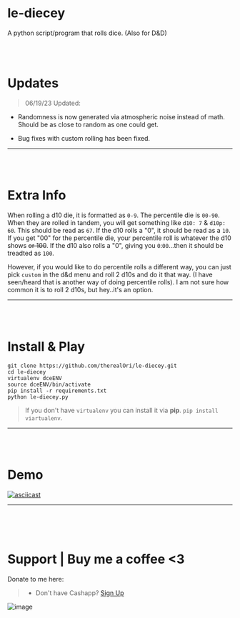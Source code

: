 # le-diecey
A python script/program that rolls dice. (Also for D&amp;D)

<br>
<br>

# Updates
> 06/19/23
Updated:

- Randomness is now generated via atmospheric noise instead of math. Should be as close to random as one could get.

- Bug fixes with custom rolling has been fixed.
__ __

<br>
<br>

# Extra Info
When rolling a d10 die, it is formatted as `0-9`. The percentile die is `00-90`. When they are rolled in tandem, you will get something like `d10: 7` & `d10p: 60`. This should be read as `67`. If the d10 rolls a "0", it should be read as a `10`. If you get "00" for the percentile die, your percentile roll is whatever the d10 shows ~~or 100~~. If the d10 also rolls a "0", giving you `0`:`00`...then it should be treadted as `100`.

However, if you would like to do percentile rolls a different way, you can just pick `custom` in the d&d menu and roll 2 d10s and do it that way. (I have seen/heard that is another way of doing percentile rolls). I am not sure how common it is to roll 2 d10s, but hey..it's an option.
__ __

<br>
<br>


# Install & Play
```
git clone https://github.com/therealOri/le-diecey.git
cd le-diecey
virtualenv dceENV
source dceENV/bin/activate
pip install -r requirements.txt
python le-diecey.py
```
> If you don't have `virtualenv` you can install it via **pip**. `pip install viartualenv`.
__ __

<br>
<br>

# Demo
[![asciicast](https://asciinema.org/a/wY23og3yHZ6S3a8v24HQYQBej.svg)](https://asciinema.org/a/wY23og3yHZ6S3a8v24HQYQBej)
__ __

<br />
<br />
<br />


# Support  |  Buy me a coffee <3
Donate to me here:
> - Don't have Cashapp? [Sign Up](https://cash.app/app/TKWGCRT)

![image](https://user-images.githubusercontent.com/45724082/158000721-33c00c3e-68bb-4ee3-a2ae-aefa549cfb33.png)
